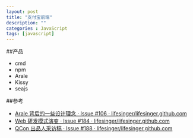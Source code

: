```yaml
---
layout: post
title: "支付宝前端"
description: ""
categories : JavaScript
tags: [javascript]
---
```


##产品
- cmd
- npm
- Arale
- Kissy
- seajs

##参考

- [Arale 背后的一些设计理念 · Issue #106 · lifesinger/lifesinger.github.com](https://github.com/lifesinger/lifesinger.github.com/issues/106#issuecomment-30743757)
- [Web 研发模式演变 · Issue #184 · lifesinger/lifesinger.github.com](https://github.com/lifesinger/lifesinger.github.com/issues/184)
- [QCon 出品人采访稿 · Issue #188 · lifesinger/lifesinger.github.com](https://github.com/lifesinger/lifesinger.github.com/issues/188)